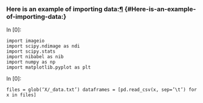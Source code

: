 ### Here is an example of importing data:[¶](#Here-is-an-example-of-importing-data:) {#Here-is-an-example-of-importing-data:}

In [0]:

    import imageio
    import scipy.ndimage as ndi
    import scipy.stats
    import nibabel as nib
    import numpy as np
    import matplotlib.pyplot as plt

In [0]:

    files = glob(‘X/_data.txt’) dataframes = [pd.read_csv(x, sep=’\t’) for x in files]
